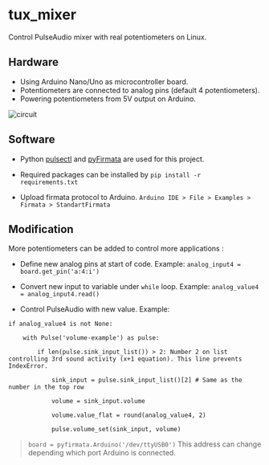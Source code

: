 # tux_mixer
Control PulseAudio mixer with real potentiometers on Linux. 

## Hardware

- Using Arduino Nano/Uno as microcontroller board. 
- Potentiometers are connected to analog pins (default 4 potentiometers). 
- Powering potentiometers from 5V output on Arduino.

![circuit](https://user-images.githubusercontent.com/73137174/116781057-28ff6600-aa89-11eb-83bc-b4e419049c47.png)

## Software

- Python [pulsectl](https://github.com/mk-fg/python-pulse-control) and [pyFirmata](https://github.com/tino/pyFirmata) are used for this project. 
- Required packages can be installed by `pip install -r requirements.txt`

- Upload firmata protocol to Arduino. `Arduino IDE > File > Examples > Firmata > StandartFirmata`

## Modification

More potentiometers can be added to control more applications :

- Define new analog pins at start of code. Example: `analog_input4 = board.get_pin('a:4:i')` 
- Convert new input to variable under `while` loop. Example: `analog_value4 = analog_input4.read()`

- Control PulseAudio with new value. Example:
```
if analog_value4 is not None:

    with Pulse('volume-example') as pulse:

        if len(pulse.sink_input_list()) > 2: Number 2 on list controlling 3rd sound activity (x+1 equation). This line prevents IndexError. 

            sink_input = pulse.sink_input_list()[2] # Same as the number in the top row

            volume = sink_input.volume

            volume.value_flat = round(analog_value4, 2)

            pulse.volume_set(sink_input, volume)
```
> `board = pyfirmata.Arduino('/dev/ttyUSB0')` This address can change depending which port Arduino is connected.












